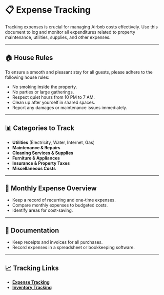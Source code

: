 # 📋 Expense Tracking

Tracking expenses is crucial for managing Airbnb costs effectively. Use this document to log and monitor all expenditures related to property maintenance, utilities, supplies, and other expenses.

---

## 🏠 House Rules
To ensure a smooth and pleasant stay for all guests, please adhere to the following house rules:
- No smoking inside the property.
- No parties or large gatherings.
- Respect quiet hours from 10 PM to 7 AM.
- Clean up after yourself in shared spaces.
- Report any damages or maintenance issues immediately.

---

## 📊 Categories to Track
- **Utilities** (Electricity, Water, Internet, Gas)
- **Maintenance & Repairs**
- **Cleaning Services & Supplies**
- **Furniture & Appliances**
- **Insurance & Property Taxes**
- **Miscellaneous Costs**

---

## 📆 Monthly Expense Overview
- Keep a record of recurring and one-time expenses.
- Compare monthly expenses to budgeted costs.
- Identify areas for cost-saving.

---

## 📑 Documentation
- Keep receipts and invoices for all purchases.
- Record expenses in a spreadsheet or bookkeeping software.

---

## 📈 Tracking Links
- **[Expense Tracking](https://docs.google.com/spreadsheets/d/196DehABsXQQOsd4wHVkstZXzIGg1CQH0EMqDD0kMt9k/edit?gid=722429952#gid=722429952)**
- **[Inventory Tracking](https://docs.google.com/spreadsheets/d/196DehABsXQQOsd4wHVkstZXzIGg1CQH0EMqDD0kMt9k/edit?gid=722429952#gid=722429952)**
